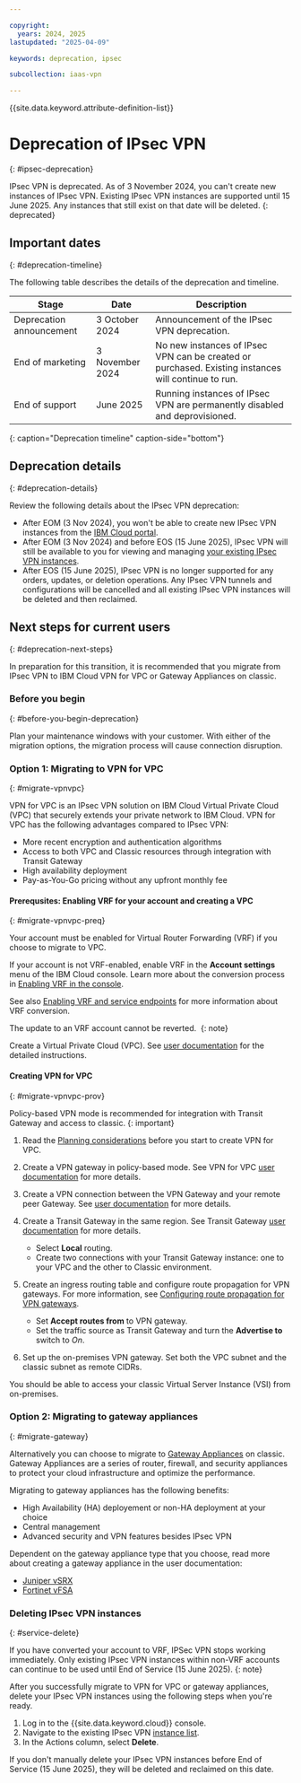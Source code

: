 ```yaml
---

copyright:
  years: 2024, 2025
lastupdated: "2025-04-09"

keywords: deprecation, ipsec

subcollection: iaas-vpn

---
```


{{site.data.keyword.attribute-definition-list}}

# Deprecation of IPsec VPN
{: #ipsec-deprecation}

IPsec VPN is deprecated. As of 3 November 2024, you can't create new instances of IPsec VPN. Existing IPsec VPN instances are supported until 15 June 2025. Any instances that still exist on that date will be deleted.
{: deprecated}

## Important dates
{: #deprecation-timeline}

The following table describes the details of the deprecation and timeline.

| Stage | Date | Description |
| --- | --- | --- |
| Deprecation announcement | 3 October 2024 | Announcement of the IPsec VPN deprecation. | Announcement of IPsec VPN deprecation. Existing instances will continue to run. |
| End of marketing | 3 November 2024 | No new instances of IPsec VPN can be created or purchased. Existing instances will continue to run. |
| End of support |  June 2025 | Running instances of IPsec VPN are permanently disabled and deprovisioned.|
{: caption="Deprecation timeline" caption-side="bottom"}

## Deprecation details
{: #deprecation-details}

Review the following details about the IPsec VPN deprecation:

* After EOM (3 Nov 2024), you won't be able to create new IPsec VPN instances from the [IBM Cloud portal](/catalog/infrastructure/ipsec-vpn).
* After EOM (3 Nov 2024) and before EOS (15 June 2025), IPsec VPN will still be available to you for viewing and managing [your existing IPsec VPN instances](/classic/network/ipsecvpn).
* After EOS (15 June 2025), IPsec VPN is no longer supported for any orders, updates, or deletion operations. Any IPsec VPN tunnels and configurations will be cancelled and all existing IPsec VPN instances will be deleted and then reclaimed.

## Next steps for current users
{: #deprecation-next-steps}

In preparation for this transition, it is recommended that you migrate from IPsec VPN to IBM Cloud VPN for VPC or Gateway Appliances on classic.

### Before you begin
{: #before-you-begin-deprecation}

Plan your maintenance windows with your customer. With either of the migration options, the migration process will cause connection disruption.

### Option 1: Migrating to VPN for VPC
{: #migrate-vpnvpc}

VPN for VPC is an IPsec VPN solution on IBM Cloud Virtual Private Cloud (VPC) that securely extends your private network to IBM Cloud. VPN for VPC has the following advantages compared to IPsec VPN:

* More recent encryption and authentication algorithms
* Access to both VPC and Classic resources through integration with Transit Gateway
* High availability deployment
* Pay-as-You-Go pricing without any upfront monthly fee

#### Prerequsites: Enabling VRF for your account and creating a VPC
{: #migrate-vpnvpc-preq}

Your account must be enabled for Virtual Router Forwarding (VRF) if you choose to migrate to VPC.

If your account is not VRF-enabled, enable VRF in the **Account settings** menu of the IBM Cloud console. Learn more about the conversion process in [Enabling VRF in the console](/docs/account?topic=account-vrf-service-endpoint&interface=ui#vrf).

See also [Enabling VRF and service endpoints](/docs/account?topic=account-vrf-service-endpoint&interface=ui) for more information about VRF conversion.

The update to an VRF account cannot be reverted. 
{: note}

Create a Virtual Private Cloud (VPC). See [user documentation](/docs/vpc?topic=vpc-getting-started) for the detailed instructions.

#### Creating VPN for VPC
{: #migrate-vpnvpc-prov}

Policy-based VPN mode is recommended for integration with Transit Gateway and access to classic.
{: important}

1. Read the [Planning considerations](/docs/vpc?topic=vpc-planning-considerations-vpn) before you start to create VPN for VPC.
1. Create a VPN gateway in policy-based mode. See VPN for VPC [user documentation](/vpc?topic=vpc-vpn-create-gateway&interface=ui) for more details.
1. Create a VPN connection between the VPN Gateway and your remote peer Gateway. See [user documentation](/docs/vpc?topic=vpc-vpn-adding-connections&interface=ui ) for more details.
1. Create a Transit Gateway in the same region. See Transit Gateway [user documentation](/docs/transit-gateway?topic=transit-gateway-getting-started) for more details.

   * Select **Local** routing.
   * Create two connections with your Transit Gateway instance: one to your VPC and the other to Classic environment. 
1. Create an ingress routing table and configure route propagation for VPN gateways. For more information, see [Configuring route propagation for VPN gateways](/docs/vpc?topic=vpc-advertise-routes-s2s).

   * Set **Accept routes from** to VPN gateway.
   * Set the traffic source as Transit Gateway and turn the **Advertise to** switch to *On*.
1. Set up the on-premises VPN gateway. Set both the VPC subnet and the classic subnet as remote CIDRs.

You should be able to access your classic Virtual Server Instance (VSI) from on-premises.

### Option 2: Migrating to gateway appliances
{: #migrate-gateway}

Alternatively you can choose to migrate to [Gateway Appliances](/catalog/infrastructure/gateway-appliance) on classic. Gateway Appliances are a series of router, firewall, and security appliances to protect your cloud infrastructure and optimize the performance.

Migrating to gateway appliances has the following benefits:

* High Availability (HA) deployement or non-HA deployment at your choice
* Central management
* Advanced security and VPN features besides IPsec VPN

Dependent on the gateway appliance type that you choose, read more about creating a gateway appliance in the user documentation:

* [Juniper vSRX](/docs/vsrx?topic=vsrx-getting-started)
* [Fortinet vFSA](/docs/vfsa?topic=vfsa-getting-started)

### Deleting IPsec VPN instances
{: #service-delete}

If you have converted your account to VRF, IPSec VPN stops working immediately. Only existing IPsec VPN instances within non-VRF accounts can continue to be used until End of Service (15 June 2025).
{: note}

After you successfully migrate to VPN for VPC or gateway appliances, delete your IPsec VPN instances using the following steps when you're ready.

1. Log in to the {{site.data.keyword.cloud}} console.
2. Navigate to the existing IPsec VPN [instance list](/classic/network/ipsecvpn).
3. In the Actions column, select **Delete**.

If you don't manually delete your IPsec VPN instances before End of Service (15 June 2025), they will be deleted and reclaimed on this date.
